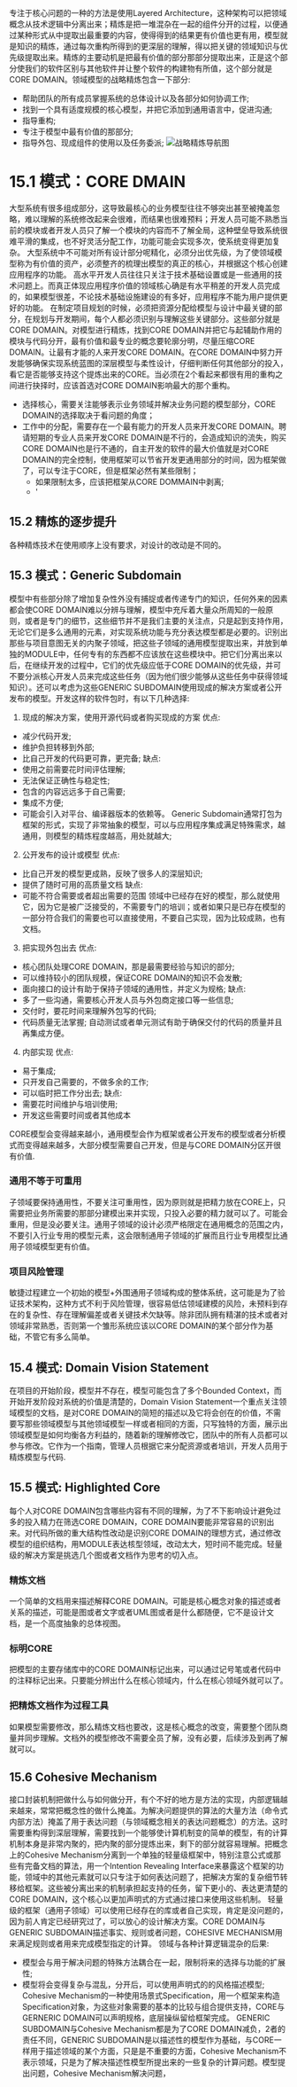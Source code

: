 专注于核心问题的一种的方法是使用Layered Architecture，这种架构可以把领域概念从技术逻辑中分离出来；精炼是把一堆混杂在一起的组件分开的过程，以便通过某种形式从中提取出最重要的内容，使得得到的结果更有价值也更有用，模型就是知识的精炼，通过每次重构所得到的更深层的理解，得以把关键的领域知识与优先级提取出来。精炼的主要动机是把最有价值的部分那部分提取出来，正是这个部分使我们的软件区别与其他软件并让整个软件的构建物有所值，这个部分就是CORE DOMAIN。领域模型的战略精炼包含一下部分:
- 帮助团队的所有成员掌握系统的总体设计以及各部分如何协调工作;
- 找到一个具有适度规模的核心模型，并把它添加到通用语言中，促进沟通;
- 指导重构;
- 专注于模型中最有价值的那部分;
- 指导外包、现成组件的使用以及任务委派;
![战略精炼导航图](15/purify-navigation.png)
# 15.1 模式：CORE DMAIN
大型系统有很多组成部分，这导致最核心的业务模型往往不够突出甚至被掩盖忽略，难以理解的系统修改起来会很难，而结果也很难预料；开发人员可能不熟悉当前的模块或者开发人员只了解一个模块的内容而不了解全局，这种壁垒导致系统很难平滑的集成，也不好灵活分配工作，功能可能会实现多次，使系统变得更加复杂。
大型系统中不可能对所有设计部分呢精化，必须分出优先级，为了使领域模型称为有价值的资产，必须整齐的梳理出模型的真正的核心，并根据这个核心创建应用程序的功能。
高水平开发人员往往只关注于技术基础设置或是一些通用的技术问题上。而真正体现应用程序价值的领域核心确是有水平稍差的开发人员完成的，如果模型很差，不论技术基础设施建设的有多好，应用程序不能为用户提供更好的功能。
在制定项目规划的时候，必须把资源分配给模型与设计中最关键的部分，在规划与开发期间，每个人都必须识别与理解这些关键部分。这些部分就是CORE DOMAIN。对模型进行精炼，找到CORE DOMAIN并把它与起辅助作用的模块与代码分开，最有价值和最专业的概念要轮廓分明，尽量压缩CORE DOMAIN。让最有才能的人来开发CORE DOMAIN。在CORE DOMAIN中努力开发能够确保实现系统蓝图的深层模型与柔性设计，仔细判断任何其他部分的投入，看它是否能够支持这个提炼出来的CORE。当必须在2个看起来都很有用的重构之间进行抉择时，应该首选对CORE DOMAIN影响最大的那个重构。
- 选择核心，需要关注能够表示业务领域并解决业务问题的模型部分，CORE DOMAIN的选择取决于看问题的角度；
- 工作中的分配，需要存在一个最有能力的开发人员来开发CORE DOMAIN。聘请短期的专业人员来开发CORE DOMAIN是不行的，会造成知识的流失，购买CORE DOMAIN也是行不通的，自主开发的软件的最大价值就是对CORE DOMAIN的完全控制，使用框架可以节省开发更通用部分的时间，因为框架做了，可以专注于CORE，但是框架必然有某些限制；
    - 如果限制太多，应该把框架从CORE DOMMAIN中剥离;
    - '
## 15.2 精炼的逐步提升
各种精炼技术在使用顺序上没有要求，对设计的改动是不同的。
## 15.3 模式：Generic Subdomain
模型中有些部分除了增加复杂性外没有捕捉或者传递专门的知识，任何外来的因素都会使CORE DOMAIN难以分辨与理解，模型中充斥着大量众所周知的一般原则，或者是专门的细节，这些细节并不是我们主要的关注点，只是起到支持作用，无论它们是多么通用的元素，对实现系统功能与充分表达模型都是必要的。识别出那些与项目意图无关的内聚子领域，把这些子领域的通用模型提取出来，并放到单独的MODULE中，任何专有的东西都不应该放在这些模块中。把它们分离出来以后，在继续开发的过程中，它们的优先级应低于CORE DOMAIN的优先级，并可不要分派核心开发人员来完成这些任务（因为他们很少能够从这些任务中获得领域知识）。还可以考虑为这些GENERIC SUBDOMAIN使用现成的解决方案或者公开发布的模型。开发这样的软件包时，有以下几种选择:
1. 现成的解决方案，使用开源代码或者购买现成的方案
优点:
- 减少代码开发;
- 维护负担转移到外部;
- 比自己开发的代码更可靠，更完备;
缺点:
- 使用之前需要花时间评估理解;
- 无法保证正确性与稳定性;
- 包含的内容远远多于自己需要;
- 集成不方便;
- 可能会引入对平台、编译器版本的依赖等。
Generic Subdomain通常打包为框架的形式，实现了非常抽象的模型，可以与应用程序集成满足特殊需求，越通用，则模型的精炼程度越高，用处就越大;
2. 公开发布的设计或模型
优点: 
- 比自己开发的模型更成熟，反映了很多人的深层知识;
- 提供了随时可用的高质量文档
缺点:
- 可能不符合需要或者超出需要的范围
领域中已经存在好的模型，那么就使用它，因为它是被广泛接受的，不需要专门的培训；或者如果只是已存在模型的一部分符合我们的需要也可以直接使用，不要自己实现，因为比较成熟，也有文档。
3. 把实现外包出去
优点:
- 核心团队处理CORE DOMAIN，那是最需要经验与知识的部分;
- 可以维持较小的团队规模，保证CORE DOMAIN的知识不会发散;
- 面向接口的设计有助于保持子领域的通用性，并定义为规格;
缺点:
- 多了一些沟通，需要核心开发人员与外包商定接口等一些信息;
- 交付时，要花时间来理解外包写的代码;
- 代码质量无法掌握;
自动测试或者单元测试有助于确保交付的代码的质量并且再集成方便。
4. 内部实现
优点:
- 易于集成;
- 只开发自己需要的，不做多余的工作;
- 可以临时把工作分出去;
缺点:
- 需要花时间维护与培训使用;
- 开发这些需要时间或者其他成本

CORE模型会变得越来越小，通用模型会作为框架或者公开发布的模型或者分析模式而变得越来越多，大部分模型需要自己开发，但是与CORE DOMAIN分区开很有价值.
### 通用不等于可重用
子领域要保持通用性，不要关注可重用性，因为原则就是把精力放在CORE上，只需要把业务所需要的那部分建模出来并实现，只投入必要的精力就可以了。可能会重用，但是没必要关注。通用子领域的设计必须严格限定在通用概念的范围之内，不要引入行业专用的模型元素，这会限制通用子领域的扩展而且行业专用模型比通用子领域模型更有价值。
### 项目风险管理
敏捷过程建立一个初始的模型+外围通用子领域构成的整体系统，这可能是为了验证技术架构，这种方式不利于风险管理，很容易低估领域建模的风险，未预料到存在的复杂性、存在理解偏差或者关键技术欠缺等。除非团队拥有精湛的技术或者对领域非常熟悉，否则第一个雏形系统应该以CORE DOMAIN的某个部分作为基础，不管它有多么简单。
## 15.4 模式: Domain Vision Statement
在项目的开始阶段，模型并不存在，模型可能包含了多个Bounded Context，而开始开发阶段对系统的价值是清楚的，Domain Vision Statement一个重点关注领域模型的文档，是对CORE DOMAIN的简短的描述以及它将会创在的价值，不需要写那些领域模型与其他领域模型一样或者相同的方面，只写独特的方面，展示出领域模型是如何均衡各方利益的，随着新的理解修改它，团队中的所有人员都可以参与修改。它作为一个指南，管理人员根据它来分配资源或者培训，开发人员用于精炼模型与代码.
## 15.5 模式: Highlighted Core
每个人对CORE DOMAIN包含哪些内容有不同的理解，为了不下影响设计避免过多的投入精力在筛选CORE DOMAIN，CORE DOMAIN要能非常容易的识别出来。对代码所做的重大结构性改动是识别CORE DOMAIN的理想方式，通过修改模型的组织结构，用MODULE表达核型领域，改动太大，短时间不能完成。轻量级的解决方案是挑选几个图或者文档作为思考的切入点。
### 精炼文档
一个简单的文档用来描述解释CORE DOMAIN。可能是核心概念对象的描述或者关系的描述，可能是图或者文字或者UML图或者是什么都随便，它不是设计文档，是一个高度抽象的总体视图。
### 标明CORE
把模型的主要存储库中的CORE DOMAIN标记出来，可以通过记号笔或者代码中的注释标记出来。只要能分辨出什么在核心领域内，什么在核心领域外就可以了。
### 把精炼文档作为过程工具
如果模型需要修改，那么精炼文档也要改，这是核心概念的改变，需要整个团队商量并同步理解。文档外的模型修改不需要全员了解，没有必要，后续涉及到再了解就可以。
## 15.6 Cohesive Mechanism
接口封装机制把做什么与如何做分开，有个不好的地方是方法的实现，内部逻辑越来越来，常常把概念性的做什么掩盖。为解决问题提供的算法的大量方法（命令式内部方法）掩盖了用于表达问题（与领域概念相关的表达问题概念）的方法。这时需要重构得到深层理解，需要找到一个能够使计算机制变的简单的模型，有的计算机制本身是非常内聚的，把内聚的部分提炼出来，剩下的部分就容易理解。把概念上的Cohesive Mechanism分离到一个单独的轻量级框架中，特别注意公式或那些有完备文档的算法，用一个Intention Revealing Interface来暴露这个框架的功能，领域中的其他元素就可以只专注于如何表达问题了，把解决方案的复杂细节转移给框架。这些被分离出来的机制承担起支持的任务，留下更小的、表达更清楚的CORE DOMAIN，这个核心以更加声明式的方式通过接口来使用这些机制。
轻量级的框架（通用子领域）可以使用已经存在的库或者自己实现，肯定是没问题的，因为前人肯定已经研究过了，可以放心的设计解决方案。CORE DOMAIN与GENERIC SUBDOMAIN描述事实、规则或者问题，COHESIVE MECHANISM用来满足规则或者用来完成模型指定的计算。
领域与各种计算逻辑混杂的后果:
- 模型会与用于解决问题的特殊方法耦合在一起，限制将来的选择与功能的扩展性;
- 模型将会变得复杂与混乱，分开后，可以使用声明式的的风格描述模型;
Cohesive Mechanism的一种使用场景式Specification，用一个框架来构造Specification对象，为这些对象需要的基本的比较与组合提供支持，CORE与GERNERIC DOMAIN可以声明规格，底层操纵留给框架完成。
GENERIC SUBDOMAIN与Cohesive Mechanism都是为了CORE DOMAIN减负，2者的责任不同，GENERIC SUBDOMAIN是以描述性的模型作为基础，与CORE一样用于描述领域的某个方面，只是是不重要的方面，Cohesive Mechanism不表示领域，只是为了解决描述性模型所提出来的一些复杂的计算问题。模型提出问题，Cohesive Mechanism解决问题，


